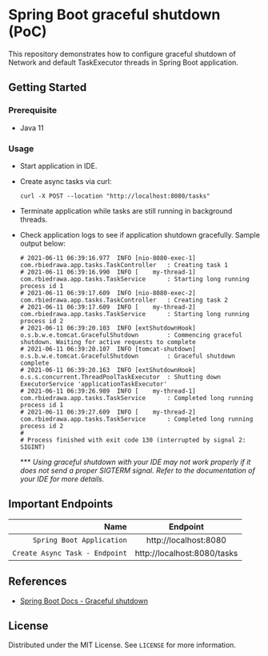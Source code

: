 # Spring Boot graceful shutdown (PoC)

This repository demonstrates how to configure graceful shutdown of Network and default TaskExecutor threads in Spring
Boot application.

## Getting Started

### Prerequisite

* Java 11

### Usage

* Start application in IDE.

* Create async tasks via curl:
  ```shell
  curl -X POST --location "http://localhost:8080/tasks"
  ```

* Terminate application while tasks are still running in background threads.

* Check application logs to see if application shutdown gracefully. Sample output below:
  ```shell
  # 2021-06-11 06:39:16.977  INFO [nio-8080-exec-1] com.rbiedrawa.app.tasks.TaskController   : Creating task 1
  # 2021-06-11 06:39:16.990  INFO [    my-thread-1] com.rbiedrawa.app.tasks.TaskService      : Starting long running process id 1
  # 2021-06-11 06:39:17.609  INFO [nio-8080-exec-2] com.rbiedrawa.app.tasks.TaskController   : Creating task 2
  # 2021-06-11 06:39:17.609  INFO [    my-thread-2] com.rbiedrawa.app.tasks.TaskService      : Starting long running process id 2
  # 2021-06-11 06:39:20.103  INFO [extShutdownHook] o.s.b.w.e.tomcat.GracefulShutdown        : Commencing graceful shutdown. Waiting for active requests to complete
  # 2021-06-11 06:39:20.107  INFO [tomcat-shutdown] o.s.b.w.e.tomcat.GracefulShutdown        : Graceful shutdown complete
  # 2021-06-11 06:39:20.163  INFO [extShutdownHook] o.s.s.concurrent.ThreadPoolTaskExecutor  : Shutting down ExecutorService 'applicationTaskExecutor'
  # 2021-06-11 06:39:26.989  INFO [    my-thread-1] com.rbiedrawa.app.tasks.TaskService      : Completed long running process id 1
  # 2021-06-11 06:39:27.609  INFO [    my-thread-2] com.rbiedrawa.app.tasks.TaskService      : Completed long running process id 2
  # 
  # Process finished with exit code 130 (interrupted by signal 2: SIGINT)
  ```

  *** *Using graceful shutdown with your IDE may not work properly if it does not send a proper SIGTERM signal. Refer to
  the documentation of your IDE for more details.*

## Important Endpoints

| Name | Endpoint | 
| -------------:|:--------:|
| `Spring Boot Application` | http://localhost:8080 |
| `Create Async Task - Endpoint` | http://localhost:8080/tasks |

## References

* [Spring Boot Docs - Graceful shutdown](https://docs.spring.io/spring-boot/docs/current/reference/html/features.html#features.graceful-shutdown)

## License

Distributed under the MIT License. See `LICENSE` for more information.
